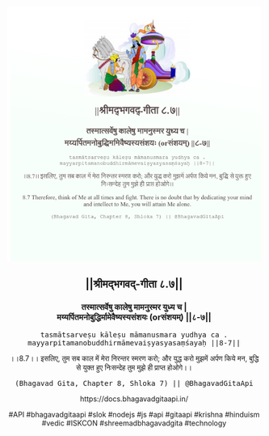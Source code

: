 <img src="../../asset/BG_8_7.png"/>
<center><h2>||श्रीमद्‍भगवद्‍-गीता ८.७||</h2>
<h3>तस्मात्सर्वेषु कालेषु मामनुस्मर युध्य च |<br/>मय्यर्पितमनोबुद्धिर्मामेवैष्यस्यसंशयः (orसंशयम्) ||८-७||</h3>
<pre>tasmātsarveṣu kāleṣu māmanusmara yudhya ca .<br/>mayyarpitamanobuddhirmāmevaiṣyasyasaṃśayaḥ ||8-7||</pre>
<p>।।8.7।। इसलिए, तुम सब काल में मेरा निरन्तर स्मरण करो; और युद्ध करो मुझमें अर्पण किये मन, बुद्धि से युक्त हुए निःसन्देह तुम मुझे ही प्राप्त होओगे।।</p>
<pre>(Bhagavad Gita, Chapter 8, Shloka 7) || @BhagavadGitaApi</pre><p>https://docs.bhagavadgitaapi.in/</p><p>#API #bhagavadgitaapi #slok #nodejs #js #api #gitaapi #krishna #hinduism #vedic #ISKCON #shreemadbhagavadgita #technology</p></center>